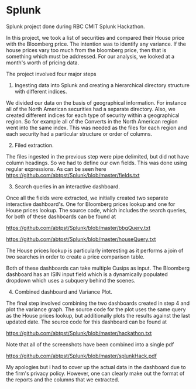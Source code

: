 # Splunk
Splunk project done during RBC CMIT Splunk Hackathon.

In this project, we took a list of securities and compared their House price with the Bloomberg price. The intention was to identify any variance. If the house prices vary too much from the bloomberg price, then that is something which must be addressed. For our analysis, we looked at a month's worth of pricing data.

The project involved four major steps

1. Ingesting data into Splunk and creating a hierarchical directory structure with different indices.

We divided our data on the basis of geographical information. For instance all of the North American securities had a separate directory. Also, we created different indices for each type of security within a geographical region. So for example all of the Converts in the North American region went into the same index. This was needed as the files for each region and each security had a particular structure or order of columns. 

2. Filed extraction.

The files ingested in the previous step were pipe delimited, but did not have column headings. So we had to define our own fields. This was done using regular expressions. As can be seen here https://github.com/abtpst/Splunk/blob/master/fields.txt

3. Search queries in an interactive dashboard.

Once all the fields were extracted, we initially created two separate interactive dashboard's. One for Bloomberg prices lookup and one for House prices lookup. The source code, which includes the search queries, for both of these dashboards can be found at

https://github.com/abtpst/Splunk/blob/master/bbgQuery.txt

https://github.com/abtpst/Splunk/blob/master/houseQuery.txt

The House prices lookup is particularly interesting as it performs a join of two searches in order to create a price comparison table.

Both of these dashboards can take multiple Cusips as input. The Bloomberg dashboard has an ISIN input field which is a dynamically populated dropdown which uses a subquery behind the scenes.

4. Combined dashboard and Variance Plot.

The final step involved combining the two dashboards created in step 4 and plot the variance graph. The source code for the plot uses the same query as the House prices lookup, but additionally plots the results against the last updated date. The source code for this dashboard can be found at

https://github.com/abtpst/Splunk/blob/master/hackathon.txt

Note that all of the screenshots have been combined into a single pdf 

https://github.com/abtpst/Splunk/blob/master/splunkHack.pdf

My apologies but i had to cover up the actual data in the dashboard due to the firm's privacy policy. However, one can clearly make out the format of the reports and the columns that we extracted.


